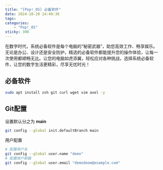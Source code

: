 ```yaml
---
title: "[Pop!_OS] 必备软件"
date: 2024-10-20 14:49:30
tags:
categories:
	- "Pop!_OS"
sticky: 300
---
```


在数字时代，系统必备软件是每个电脑的“秘密武器”，助您高效工作、畅享娱乐。无论是办公、设计还是安全防护，精选的必备软件都能提升您的操作体验，让每一次使用都顺畅无比。让您的电脑如虎添翼，轻松应对各种挑战，选择系统必备软件，让您的数字生活更精彩，尽享无忧时光！

<!-- more -->

## 必备软件

```bash
sudo apt install zsh git curl wget vim axel -y
```

## Git配置

设置默认分之为 **main**

```bash
git config --global init.defaultBranch main
```

用户配置

```bash
# 配置用户名
git config --global user.name "demo"
# 配置用户邮箱
git config --global user.email "demodeom@example.com"
```